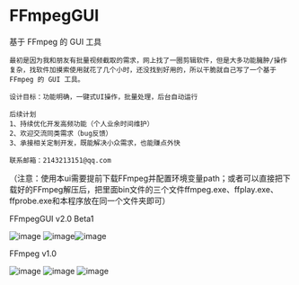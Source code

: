 # FFmpegGUI
基于 FFmpeg 的 GUI 工具

	最初是因为我和朋友有批量视频截取的需求，网上找了一圈剪辑软件，但是大多功能臃肿/操作复杂，找软件加摸索使用就花了几个小时，还没找到好用的，所以干脆就自己写了一个基于 FFmpeg 的 GUI 工具。
	
	设计目标：功能明确，一键式UI操作，批量处理，后台自动运行
	
	后续计划
	1、持续优化开发高频功能（个人业余时间维护）
	2、欢迎交流同类需求（bug反馈）
	3、承接相关定制开发，既能解决小众需求，也能赚点外快

	联系邮箱：2143213151@qq.com

（注意：使用本ui需要提前下载FFmpeg并配置环境变量path；或者可以直接把下载好的FFmpeg解压后，把里面bin文件的三个文件ffmpeg.exe、ffplay.exe、ffprobe.exe和本程序放在同一个文件夹即可）

FFmpegGUI v2.0 Beta1

![image](https://github.com/user-attachments/assets/1b531c68-df2a-4296-985b-9044251ffb1e)
![image](https://github.com/user-attachments/assets/f97b554f-443a-4093-a1ab-ef434b65ba66)![image](https://github.com/user-attachments/assets/1e012538-5f02-4e1c-85dc-ab0134d4dfca)


FFmpeg v1.0

![image](https://github.com/user-attachments/assets/3c33ecb7-3865-4a41-a75e-929e11d720ab)
![image](https://github.com/user-attachments/assets/6ccfebb2-6fca-4c62-8516-5fc5fb22b98c)
![image](https://github.com/user-attachments/assets/1492bc02-5405-456a-8a03-7f0144471794)
